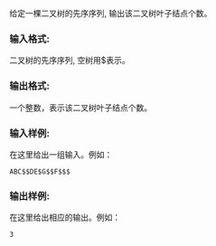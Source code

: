 给定一棵二叉树的先序序列, 输出该二叉树叶子结点个数。

### 输入格式:

二叉树的先序序列, 空树用$表示。

### 输出格式:

一个整数，表示该二叉树叶子结点个数。

### 输入样例:

在这里给出一组输入。例如：

```in
ABC$$DE$G$$F$$$
```

### 输出样例:

在这里给出相应的输出。例如：

```out
3
```
